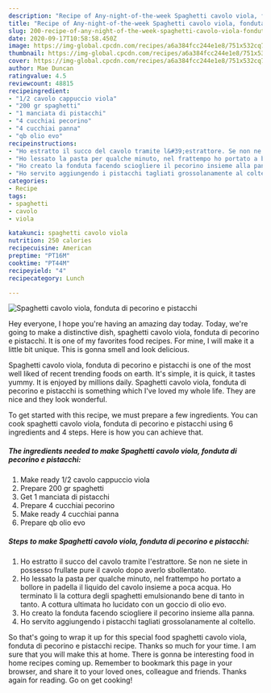 ```yaml
---
description: "Recipe of Any-night-of-the-week Spaghetti cavolo viola, fonduta di pecorino e pistacchi"
title: "Recipe of Any-night-of-the-week Spaghetti cavolo viola, fonduta di pecorino e pistacchi"
slug: 200-recipe-of-any-night-of-the-week-spaghetti-cavolo-viola-fonduta-di-pecorino-e-pistacchi
date: 2020-09-17T10:58:58.450Z
image: https://img-global.cpcdn.com/recipes/a6a384fcc244e1e8/751x532cq70/spaghetti-cavolo-viola-fonduta-di-pecorino-e-pistacchi-recipe-main-photo.jpg
thumbnail: https://img-global.cpcdn.com/recipes/a6a384fcc244e1e8/751x532cq70/spaghetti-cavolo-viola-fonduta-di-pecorino-e-pistacchi-recipe-main-photo.jpg
cover: https://img-global.cpcdn.com/recipes/a6a384fcc244e1e8/751x532cq70/spaghetti-cavolo-viola-fonduta-di-pecorino-e-pistacchi-recipe-main-photo.jpg
author: Mae Duncan
ratingvalue: 4.5
reviewcount: 48815
recipeingredient:
- "1/2 cavolo cappuccio viola"
- "200 gr spaghetti"
- "1 manciata di pistacchi"
- "4 cucchiai pecorino"
- "4 cucchiai panna"
- "qb olio evo"
recipeinstructions:
- "Ho estratto il succo del cavolo tramite l&#39;estrattore. Se non ne siete in possesso frullate pure il cavolo dopo averlo sbollentato."
- "Ho lessato la pasta per qualche minuto, nel frattempo ho portato a bollore in padella il liquido del cavolo insieme a poca acqua. Ho terminato li la cottura degli spaghetti emulsionando bene di tanto in tanto. A cottura ultimata ho lucidato con un goccio di olio evo."
- "Ho creato la fonduta facendo sciogliere il pecorino insieme alla panna."
- "Ho servito aggiungendo i pistacchi tagliati grossolanamente al coltello."
categories:
- Recipe
tags:
- spaghetti
- cavolo
- viola

katakunci: spaghetti cavolo viola 
nutrition: 250 calories
recipecuisine: American
preptime: "PT16M"
cooktime: "PT44M"
recipeyield: "4"
recipecategory: Lunch

---
```



![Spaghetti cavolo viola, fonduta di pecorino e pistacchi](https://img-global.cpcdn.com/recipes/a6a384fcc244e1e8/751x532cq70/spaghetti-cavolo-viola-fonduta-di-pecorino-e-pistacchi-recipe-main-photo.jpg)

Hey everyone, I hope you're having an amazing day today. Today, we're going to make a distinctive dish, spaghetti cavolo viola, fonduta di pecorino e pistacchi. It is one of my favorites food recipes. For mine, I will make it a little bit unique. This is gonna smell and look delicious.

Spaghetti cavolo viola, fonduta di pecorino e pistacchi is one of the most well liked of recent trending foods on earth. It's simple, it is quick, it tastes yummy. It is enjoyed by millions daily. Spaghetti cavolo viola, fonduta di pecorino e pistacchi is something which I've loved my whole life. They are nice and they look wonderful.




To get started with this recipe, we must prepare a few ingredients. You can cook spaghetti cavolo viola, fonduta di pecorino e pistacchi using 6 ingredients and 4 steps. Here is how you can achieve that.

<!--inarticleads1-->

##### The ingredients needed to make Spaghetti cavolo viola, fonduta di pecorino e pistacchi:

1. Make ready 1/2 cavolo cappuccio viola
1. Prepare 200 gr spaghetti
1. Get 1 manciata di pistacchi
1. Prepare 4 cucchiai pecorino
1. Make ready 4 cucchiai panna
1. Prepare qb olio evo




<!--inarticleads2-->

##### Steps to make Spaghetti cavolo viola, fonduta di pecorino e pistacchi:

1. Ho estratto il succo del cavolo tramite l&#39;estrattore. Se non ne siete in possesso frullate pure il cavolo dopo averlo sbollentato.
1. Ho lessato la pasta per qualche minuto, nel frattempo ho portato a bollore in padella il liquido del cavolo insieme a poca acqua. Ho terminato li la cottura degli spaghetti emulsionando bene di tanto in tanto. A cottura ultimata ho lucidato con un goccio di olio evo.
1. Ho creato la fonduta facendo sciogliere il pecorino insieme alla panna.
1. Ho servito aggiungendo i pistacchi tagliati grossolanamente al coltello.




So that's going to wrap it up for this special food spaghetti cavolo viola, fonduta di pecorino e pistacchi recipe. Thanks so much for your time. I am sure that you will make this at home. There is gonna be interesting food in home recipes coming up. Remember to bookmark this page in your browser, and share it to your loved ones, colleague and friends. Thanks again for reading. Go on get cooking!
